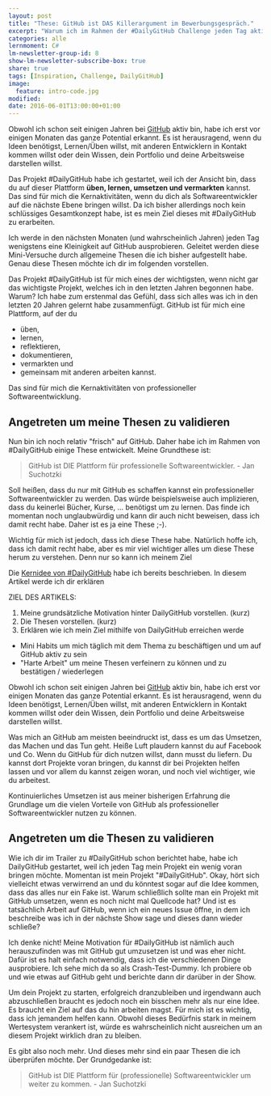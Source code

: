 ```yaml
---
layout: post
title: "These: GitHub ist DAS Killerargument im Bewerbungsgespräch."
excerpt: "Warum ich im Rahmen der #DailyGitHub Challenge jeden Tag aktiv bin."
categories: alle
lernmoment: C#
lm-newsletter-group-id: 8
show-lm-newsletter-subscribe-box: true
share: true
tags: [Inspiration, Challenge, DailyGitHub]
image:
  feature: intro-code.jpg
modified:
date: 2016-06-01T13:00:00+01:00
---
```


Obwohl ich schon seit einigen Jahren bei [GitHub](https://github.com/suchja) aktiv bin, habe ich erst vor einigen Monaten das ganze Potential erkannt. Es ist herausragend, wenn du Ideen benötigst, Lernen/Üben willst, mit anderen Entwicklern in Kontakt kommen willst oder dein Wissen, dein Portfolio und deine Arbeitsweise darstellen willst.

Das Projekt #DailyGitHub habe ich gestartet, weil ich der Ansicht bin, dass du auf dieser Plattform **üben, lernen, umsetzen und vermarkten** kannst. Das sind für mich die Kernaktivitäten, wenn du dich als Softwareentwickler auf die nächste Ebene bringen willst. Da ich bisher allerdings noch kein schlüssiges Gesamtkonzept habe, ist es mein Ziel dieses mit #DailyGitHub zu erarbeiten.

Ich werde in den nächsten Monaten (und wahrscheinlich Jahren) jeden Tag wenigstens eine Kleinigkeit auf GitHub ausprobieren. Geleitet werden diese Mini-Versuche durch allgemeine Thesen die ich bisher aufgestellt habe. Genau diese Thesen möchte ich dir im folgenden vorstellen.



Das Projekt #DailyGitHub ist für mich eines der wichtigsten, wenn nicht gar das wichtigste Projekt, welches ich in den letzten Jahren begonnen habe. Warum? Ich habe zum erstenmal das Gefühl, dass sich alles was ich in den letzten 20 Jahren gelernt habe zusammenfügt. GitHub ist für mich eine Plattform, auf der du

 - üben,
 - lernen,
 - reflektieren,
 - dokumentieren,
 - vermarkten und
 - gemeinsam mit anderen arbeiten kannst.

Das sind für mich die Kernaktivitäten von professioneller Softwareentwicklung.

## Angetreten um meine Thesen zu validieren

Nun bin ich noch relativ "frisch" auf GitHub. Daher habe ich im Rahmen von #DailyGitHub einige These entwickelt. Meine Grundthese ist:

> GitHub ist DIE Plattform für professionelle Softwareentwickler. - Jan Suchotzki

Soll heißen, dass du nur mit GitHub es schaffen kannst ein professioneller Softwareentwickler zu werden. Das würde beispielsweise auch implizieren, dass du keinerlei Bücher, Kurse, ... benötigst um zu lernen. Das finde ich momentan noch unglaubwürdig und kann dir auch nicht beweisen, dass ich damit recht habe. Daher ist es ja eine These ;-).

Wichtig für mich ist jedoch, dass ich diese These habe. Natürlich hoffe ich, dass ich damit recht habe, aber es mir viel wichtiger alles um diese These herum zu verstehen. Denn nur so kann ich meinem Ziel 

Die [Kernidee von #DailyGitHub](https://github.com/LernMoment/DailyGitHub#warum) habe ich bereits beschrieben. In diesem Artikel werde ich dir erklären 

ZIEL DES ARTIKELS:

 1. Meine grundsätzliche Motivation hinter DailyGitHub vorstellen. (kurz)
 2. Die Thesen vorstellen. (kurz)
 3. Erklären wie ich mein Ziel mithilfe von DailyGitHub erreichen werde
   - Mini Habits um mich täglich mit dem Thema zu beschäftigen und um auf GitHub aktiv zu sein
   - "Harte Arbeit" um meine Thesen verfeinern zu können und zu bestätigen / wiederlegen

Obwohl ich schon seit einigen Jahren bei [GitHub](https://github.com) aktiv bin, habe ich erst vor einigen Monaten das ganze Potential erkannt. Es ist herausragend, wenn du Ideen benötigst, Lernen/Üben willst, mit anderen Entwicklern in Kontakt kommen willst oder dein Wissen, dein Portfolio und deine Arbeitsweise darstellen willst.

Was mich an GitHub am meisten beeindruckt ist, dass es um das Umsetzen, das Machen und das Tun geht. Heiße Luft plaudern kannst du auf Facebook und Co. Wenn du GitHub für dich nutzen willst, dann musst du liefern. Du kannst dort Projekte voran bringen, du kannst dir bei Projekten helfen lassen und vor allem du kannst zeigen woran, und noch viel wichtiger, wie du arbeitest.

Kontinuierliches Umsetzen ist aus meiner bisherigen Erfahrung die Grundlage um die vielen Vorteile von GitHub als professioneller Softwareentwickler nutzen zu können.

## Angetreten um die Thesen zu validieren

Wie ich dir im Trailer zu #DailyGitHub schon berichtet habe, habe ich DailyGitHub gestartet, weil ich jeden Tag mein Projekt ein wenig voran bringen möchte. Momentan ist mein Projekt "#DailyGitHub". Okay, hört sich vielleicht etwas verwirrend an und du könntest sogar auf die Idee kommen, dass das alles nur ein Fake ist. Warum schließlich sollte man ein Projekt mit GitHub umsetzen, wenn es noch nicht mal Quellcode hat? Und ist es tatsächlich Arbeit auf GitHub, wenn ich ein neues Issue öffne, in dem ich beschreibe was ich in der nächste Show sage und dieses dann wieder schließe?

Ich denke nicht! Meine Motivation für #DailyGitHub ist nämlich auch herauszufinden was mit GitHub gut umzusetzen ist und was eher nicht. Dafür ist es halt einfach notwendig, dass ich die verschiedenen Dinge ausprobiere. Ich sehe mich da so als Crash-Test-Dummy. Ich probiere ob und wie etwas auf GitHub geht und berichte dann dir darüber in der Show.

Um dein Projekt zu starten, erfolgreich dranzubleiben und irgendwann auch abzuschließen braucht es jedoch noch ein bisschen mehr als nur eine Idee. Es braucht ein Ziel auf das du hin arbeiten magst. Für mich ist es wichtig, dass ich jemandem helfen kann. Obwohl dieses Bedürfnis stark in meinem Wertesystem verankert ist, würde es wahrscheinlich nicht ausreichen um an diesem Projekt wirklich dran zu bleiben.

Es gibt also noch mehr. Und dieses mehr sind ein paar Thesen die ich überprüfen möchte. Der Grundgedanke ist:
> GitHub ist DIE Plattform für (professionelle) Softwareentwickler um weiter zu kommen. - Jan Suchotzki
